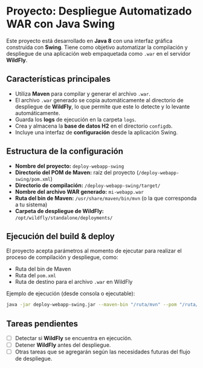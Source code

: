 # Proyecto: **Despliegue Automatizado WAR con Java Swing**

Este proyecto está desarrollado en **Java 8** con una interfaz gráfica construida con **Swing**. Tiene como objetivo automatizar la compilación y despliegue de una aplicación web empaquetada como `.war` en el servidor **WildFly**.

## Características principales

- Utiliza **Maven** para compilar y generar el archivo `.war`.
- El archivo `.war` generado se copia automáticamente al directorio de despliegue de **WildFly**, lo que permite que este lo detecte y lo levante automáticamente.
- Guarda los **logs** de ejecución en la carpeta `logs`.
- Crea y almacena la **base de datos H2** en el directorio `configdb`.
- Incluye una interfaz de **configuración** desde la aplicación Swing.

## Estructura de la configuración

- **Nombre del proyecto:** `deploy-webapp-swing`
- **Directorio del POM de Maven:** raíz del proyecto (`/deploy-webapp-swing/pom.xml`)
- **Directorio de compilación:** `/deploy-webapp-swing/target/`
- **Nombre del archivo WAR generado:** `mi-webapp.war`
- **Ruta del bin de Maven:** `/usr/share/maven/bin/mvn` (o la que corresponda a tu sistema)
- **Carpeta de despliegue de WildFly:** `/opt/wildfly/standalone/deployments/`

## Ejecución del build & deploy

El proyecto acepta parámetros al momento de ejecutar para realizar el proceso de compilación y despliegue, como:

- Ruta del bin de Maven
- Ruta del `pom.xml`
- Ruta de destino para el archivo `.war` en WildFly

Ejemplo de ejecución (desde consola o ejecutable):

```bash
java -jar deploy-webapp-swing.jar --maven-bin "/ruta/mvn" --pom "/ruta/pom.xml" --deploy-dir "/wildfly/deployments/"
```

## Tareas pendientes

- [ ] Detectar si **WildFly** se encuentra en ejecución.
- [ ] Detener **WildFly** antes del despliegue.
- [ ] Otras tareas que se agregarán según las necesidades futuras del flujo de despliegue.